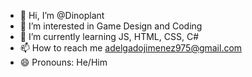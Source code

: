 - 👋 Hi, I’m @Dinoplant
- 👀 I’m interested in Game Design and Coding
- 🌱 I’m currently learning JS, HTML, CSS, C#
- 📫 How to reach me adelgadojimenez975@gmail.com
- 😄 Pronouns: He/Him
<!---
Dinoplant/Dinoplant is a ✨ special ✨ repository because its `README.md` (this file) appears on your GitHub profile.
You can click the Preview link to take a look at your changes.
--->
